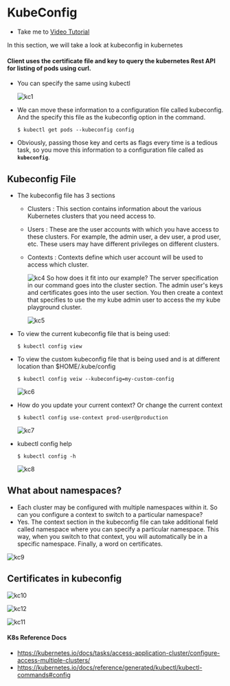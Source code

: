 # KubeConfig

- Take me to [Video Tutorial](https://kodekloud.com/topic/kubeconfig/)

In this section, we will take a look at kubeconfig in kubernetes

#### Client uses the certificate file and key to query the kubernetes Rest API for listing of pods using curl.

- You can specify the same using kubectl
  
  ![kc1](../../images/kc1.PNG)
- We can move these information to a configuration file called kubeconfig. And the specify this file as the kubeconfig option in the command.
  
  ```
  $ kubectl get pods --kubeconfig config
  ```
- Obviously, passing those key and certs as flags every time is a tedious task, so you move this information to a configuration file called as **`kubeconfig`**.

## Kubeconfig File

- The kubeconfig file has 3 sections
  
  - Clusters : This section contains information about the various Kubernetes clusters that you need access to.
  - Users : These are the user accounts with which you have access to these clusters.
    For example, the admin user, a dev user, a prod user, etc. These users may have different privileges on different clusters.
  - Contexts : Contexts define which user account will be used to access which cluster.
    
    ![kc4](../../images/kc4.PNG)
    So how does it fit into our example?
    The server specification in our command goes into the cluster section. The admin user's keys and certificates goes into the user section.
    You then create a context that specifies to use the my kube admin user to access the my kube playground cluster.
    
    ![kc5](../../images/kc5.PNG)
- To view the current kubeconfig file that is being used:
  
  ```
  $ kubectl config view
  ```
- To view the custom kubeconfig file that is being used and is at different location than $HOME/.kube/config
  
  ```
  $ kubectl config veiw --kubeconfig=my-custom-config
  ```
  
  ![kc6](../../images/kc6.PNG)
- How do you update your current context? Or change the current context
  
  ```
  $ kubectl config use-context prod-user@production
  ```
  
  ![kc7](../../images/kc7.PNG)
- kubectl config help
  
  ```
  $ kubectl config -h
  ```
  
  ![kc8](../../images/kc8.PNG)

## What about namespaces?

- Each cluster may be configured with multiple namespaces within it. So can you configure a context to switch to a particular namespace?
- Yes. The context section in the kubeconfig file can take additional field called namespace where you can specify a particular namespace. This way, when you switch to that context, you will automatically be in a specific namespace. Finally, a word on certificates.

![kc9](../../images/kc9.PNG)

## Certificates in kubeconfig

![kc10](../../images/kc10.PNG)

![kc12](../../images/kc12.PNG)

![kc11](../../images/kc11.PNG)

#### K8s Reference Docs

- https://kubernetes.io/docs/tasks/access-application-cluster/configure-access-multiple-clusters/
- https://kubernetes.io/docs/reference/generated/kubectl/kubectl-commands#config

